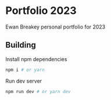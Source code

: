 # Portfolio 2023

Ewan Breakey personal portfolio for 2023

## Building

Install npm dependencies
```bash
npm i # or yarn
```

Run dev server
```bash
npm run dev # or yarn dev
```
